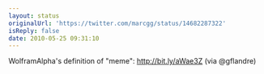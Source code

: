 ```yaml
---
layout: status
originalUrl: 'https://twitter.com/marcgg/status/14682287322'
isReply: false
date: 2010-05-25 09:31:10
---
```


WolframAlpha's definition of "meme": http://bit.ly/aWae3Z (via @gflandre)
